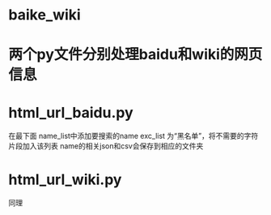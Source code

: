 # baike_wiki
# 两个py文件分别处理baidu和wiki的网页信息

# html_url_baidu.py
在最下面 name_list中添加要搜索的name
exc_list 为“黑名单”，将不需要的字符片段加入该列表
name的相关json和csv会保存到相应的文件夹

# html_url_wiki.py
同理

